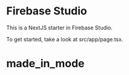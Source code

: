 # Firebase Studio

This is a NextJS starter in Firebase Studio.

To get started, take a look at src/app/page.tsx.
# made_in_mode
